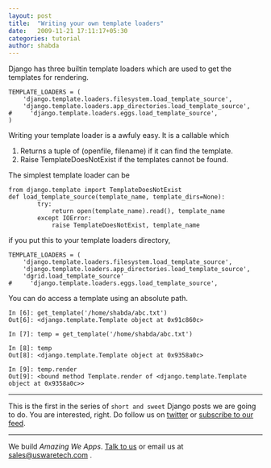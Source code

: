 ```yaml
---
layout: post
title:  "Writing your own template loaders"
date:   2009-11-21 17:11:17+05:30
categories: tutorial
author: shabda
---
```

Django has three builtin template loaders which are used to get the templates for rendering.

    TEMPLATE_LOADERS = (
        'django.template.loaders.filesystem.load_template_source',
        'django.template.loaders.app_directories.load_template_source',
    #     'django.template.loaders.eggs.load_template_source',
    )

Writing your template loader is a awfuly easy. It is a callable which

1. Returns a tuple of (openfile, filename) if it can find the template.
2. Raise TemplateDoesNotExist if the templates cannot be found.

The simplest template loader can be

    from django.template import TemplateDoesNotExist
    def load_template_source(template_name, template_dirs=None):
            try:
                return open(template_name).read(), template_name
            except IOError:
                raise TemplateDoesNotExist, template_name

if you put this to your template loaders directory,

    TEMPLATE_LOADERS = (
        'django.template.loaders.filesystem.load_template_source',
        'django.template.loaders.app_directories.load_template_source',
        'dgrid.load_template_source'
    #     'django.template.loaders.eggs.load_template_source',

You can do access a template using an absolute path.

    In [6]: get_template('/home/shabda/abc.txt')
    Out[6]: <django.template.Template object at 0x91c860c>

    In [7]: temp = get_template('/home/shabda/abc.txt')

    In [8]: temp
    Out[8]: <django.template.Template object at 0x9358a0c>

    In [9]: temp.render
    Out[9]: <bound method Template.render of <django.template.Template object at 0x9358a0c>>


---------------

This is the first in the series of `short and sweet` Django posts we are going to do. You are interested, right. Do follow us on [twitter](http://twitter.com/uswaretech) or [subscribe to our feed](http://feeds.feedburner.com/uswarearticles).

-----

We build *Amazing We Apps*. [Talk to us](http://www.agiliq.com/contact/) or email us at sales@uswaretech.com .

